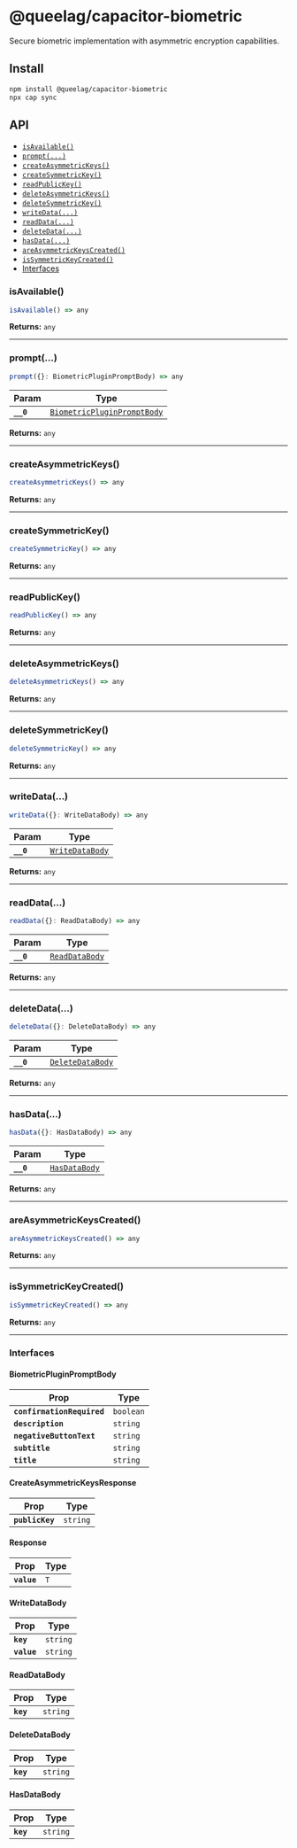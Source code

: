 # @queelag/capacitor-biometric

Secure biometric implementation with asymmetric encryption capabilities.

## Install

```bash
npm install @queelag/capacitor-biometric
npx cap sync
```

## API

<docgen-index>

* [`isAvailable()`](#isavailable)
* [`prompt(...)`](#prompt)
* [`createAsymmetricKeys()`](#createasymmetrickeys)
* [`createSymmetricKey()`](#createsymmetrickey)
* [`readPublicKey()`](#readpublickey)
* [`deleteAsymmetricKeys()`](#deleteasymmetrickeys)
* [`deleteSymmetricKey()`](#deletesymmetrickey)
* [`writeData(...)`](#writedata)
* [`readData(...)`](#readdata)
* [`deleteData(...)`](#deletedata)
* [`hasData(...)`](#hasdata)
* [`areAsymmetricKeysCreated()`](#areasymmetrickeyscreated)
* [`isSymmetricKeyCreated()`](#issymmetrickeycreated)
* [Interfaces](#interfaces)

</docgen-index>

<docgen-api>
<!--Update the source file JSDoc comments and rerun docgen to update the docs below-->

### isAvailable()

```typescript
isAvailable() => any
```

**Returns:** <code>any</code>

--------------------


### prompt(...)

```typescript
prompt({}: BiometricPluginPromptBody) => any
```

| Param     | Type                                                                            |
| --------- | ------------------------------------------------------------------------------- |
| **`__0`** | <code><a href="#biometricpluginpromptbody">BiometricPluginPromptBody</a></code> |

**Returns:** <code>any</code>

--------------------


### createAsymmetricKeys()

```typescript
createAsymmetricKeys() => any
```

**Returns:** <code>any</code>

--------------------


### createSymmetricKey()

```typescript
createSymmetricKey() => any
```

**Returns:** <code>any</code>

--------------------


### readPublicKey()

```typescript
readPublicKey() => any
```

**Returns:** <code>any</code>

--------------------


### deleteAsymmetricKeys()

```typescript
deleteAsymmetricKeys() => any
```

**Returns:** <code>any</code>

--------------------


### deleteSymmetricKey()

```typescript
deleteSymmetricKey() => any
```

**Returns:** <code>any</code>

--------------------


### writeData(...)

```typescript
writeData({}: WriteDataBody) => any
```

| Param     | Type                                                    |
| --------- | ------------------------------------------------------- |
| **`__0`** | <code><a href="#writedatabody">WriteDataBody</a></code> |

**Returns:** <code>any</code>

--------------------


### readData(...)

```typescript
readData({}: ReadDataBody) => any
```

| Param     | Type                                                  |
| --------- | ----------------------------------------------------- |
| **`__0`** | <code><a href="#readdatabody">ReadDataBody</a></code> |

**Returns:** <code>any</code>

--------------------


### deleteData(...)

```typescript
deleteData({}: DeleteDataBody) => any
```

| Param     | Type                                                      |
| --------- | --------------------------------------------------------- |
| **`__0`** | <code><a href="#deletedatabody">DeleteDataBody</a></code> |

**Returns:** <code>any</code>

--------------------


### hasData(...)

```typescript
hasData({}: HasDataBody) => any
```

| Param     | Type                                                |
| --------- | --------------------------------------------------- |
| **`__0`** | <code><a href="#hasdatabody">HasDataBody</a></code> |

**Returns:** <code>any</code>

--------------------


### areAsymmetricKeysCreated()

```typescript
areAsymmetricKeysCreated() => any
```

**Returns:** <code>any</code>

--------------------


### isSymmetricKeyCreated()

```typescript
isSymmetricKeyCreated() => any
```

**Returns:** <code>any</code>

--------------------


### Interfaces


#### BiometricPluginPromptBody

| Prop                       | Type                 |
| -------------------------- | -------------------- |
| **`confirmationRequired`** | <code>boolean</code> |
| **`description`**          | <code>string</code>  |
| **`negativeButtonText`**   | <code>string</code>  |
| **`subtitle`**             | <code>string</code>  |
| **`title`**                | <code>string</code>  |


#### CreateAsymmetricKeysResponse

| Prop            | Type                |
| --------------- | ------------------- |
| **`publicKey`** | <code>string</code> |


#### Response

| Prop        | Type           |
| ----------- | -------------- |
| **`value`** | <code>T</code> |


#### WriteDataBody

| Prop        | Type                |
| ----------- | ------------------- |
| **`key`**   | <code>string</code> |
| **`value`** | <code>string</code> |


#### ReadDataBody

| Prop      | Type                |
| --------- | ------------------- |
| **`key`** | <code>string</code> |


#### DeleteDataBody

| Prop      | Type                |
| --------- | ------------------- |
| **`key`** | <code>string</code> |


#### HasDataBody

| Prop      | Type                |
| --------- | ------------------- |
| **`key`** | <code>string</code> |

</docgen-api>
